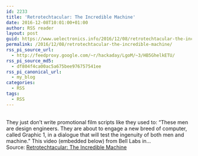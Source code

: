 ```yaml
---
id: 2233
title: 'Retrotechtacular: The Incredible Machine'
date: 2016-12-08T10:01:00+01:00
author: RSS reader
layout: post
guid: https://www.uelectronics.info/2016/12/08/retrotechtacular-the-incredible-machine/
permalink: /2016/12/08/retrotechtacular-the-incredible-machine/
rss_pi_source_url:
  - http://feedproxy.google.com/~r/hackaday/LgoM/~3/HB5GhelkETU/
rss_pi_source_md5:
  - df804f4ca00ac5a675bee976757541ee
rss_pi_canonical_url:
  - my_blog
categories:
  - RSS
tags:
  - RSS
---
```

&#013;  
They just don’t write promotional film scripts like they used to: “These men are design engineers. They are about to engage a new breed of computer, called Graphic 1, in a dialogue that will test the ingenuity of both men and machine.” This video (embedded below) from Bell Labs in…&#013;  
Source: <a href="http://feedproxy.google.com/~r/hackaday/LgoM/~3/HB5GhelkETU/" target="_blank">Retrotechtacular: The Incredible Machine</a>